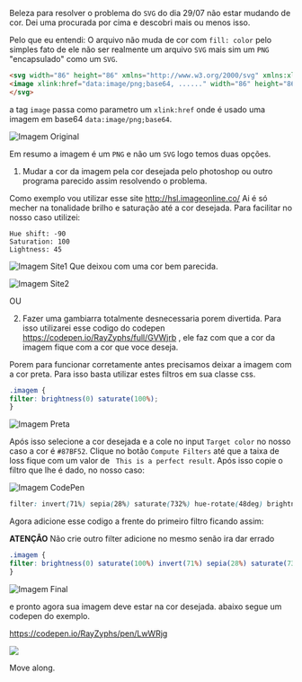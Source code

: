 Beleza para resolver o problema do `SVG` do dia 29/07 não estar mudando de cor.
Dei uma procurada por cima e descobri mais ou menos isso.

Pelo que eu entendi:
O arquivo não muda de cor com `fill: color` pelo simples fato de ele não ser realmente um arquivo `SVG` mais sim um `PNG` "encapsulado" como um `SVG`.

```html
<svg width="86" height="86" xmlns="http://www.w3.org/2000/svg" xmlns:xlink="http://www.w3.org/1999/xlink" viewBox="357 2080 86 86">
<image xlink:href="data:image/png;base64, ......" width="86" height="86" x="357" y="2080"/>
</svg>
```
a tag `image` passa como parametro um `xlink:href` onde é usado uma imagem em base64 `data:image/png;base64`.

![Imagem Original](https://github.com/RayZyphs/conteudo-aleatorio/blob/master/Mudar%20cor%20de%20imagem/assets/imagemOriginal.png?raw=true)


Em resumo a imagem é um `PNG` e não um `SVG` logo temos duas opções.

1. Mudar a cor da imagem pela cor desejada pelo photoshop ou outro programa parecido assim resolvendo o problema.

Como exemplo vou utilizar esse site http://hsl.imageonline.co/
Ai é só mecher na tonalidade brilho e saturação até a cor desejada. Para facilitar no nosso caso utilizei:
```
Hue shift: -90
Saturation: 100
Lightness: 45
```
![Imagem Site1](https://github.com/RayZyphs/conteudo-aleatorio/blob/master/Mudar%20cor%20de%20imagem/assets/site1.png?raw=true)
Que deixou com uma cor bem parecida.

![Imagem Site2](https://github.com/RayZyphs/conteudo-aleatorio/blob/master/Mudar%20cor%20de%20imagem/assets/site2.png)

OU

2. Fazer uma gambiarra totalmente desnecessaria porem divertida.
  Para isso utilizarei esse codigo do codepen https://codepen.io/RayZyphs/full/GVWjrb , ele faz com que a cor da imagem fique com a cor que voce deseja.

Porem para funcionar corretamente antes precisamos deixar a imagem com a cor preta. Para isso basta utilizar estes filtros em sua classe css. 

```css
.imagem {
filter: brightness(0) saturate(100%);
}
```

![Imagem Preta](https://github.com/RayZyphs/conteudo-aleatorio/blob/master/Mudar%20cor%20de%20imagem/assets/imagemBlack.png?raw=true)

Após isso selecione a cor desejada e a cole no input `Target color` no nosso caso a cor é `#87BF52`. Clique no botão `Compute Filters` até que a taixa de loss fique com um valor de ` This is a perfect result`. Após isso copie o filtro que lhe é dado, no nosso caso:

![Imagem CodePen]()

```css
filter: invert(71%) sepia(28%) saturate(732%) hue-rotate(48deg) brightness(91%) contrast(91%);
```

Agora adicione esse codigo a frente do primeiro filtro ficando assim:

**ATENÇÂO** Não crie outro filter adicione no mesmo senão ira dar errado

```css
.imagem {
filter: brightness(0) saturate(100%) invert(71%) sepia(28%) saturate(732%) hue-rotate(48deg) brightness(91%) contrast(91%);
}
```

![Imagem Final](https://github.com/RayZyphs/conteudo-aleatorio/blob/master/Mudar%20cor%20de%20imagem/assets/imagemFinal.png?raw=true)

e pronto agora sua imagem deve estar na cor desejada.
abaixo segue um codepen do exemplo.

https://codepen.io/RayZyphs/pen/LwWRjg



![](logo_small.png)

Move along.
